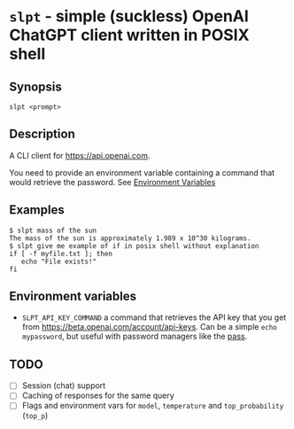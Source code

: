 # `slpt` - simple (suckless) OpenAI ChatGPT client written in POSIX shell

## Synopsis

`slpt <prompt>`

## Description

A CLI client for <https://api.openai.com>.

You need to provide an environment variable containing a command that would retrieve the password. See [Environment Variables](#environment-variables)

## Examples

```console
$ slpt mass of the sun
The mass of the sun is approximately 1.989 x 10^30 kilograms.
$ slpt give me example of if in posix shell without explanation
if [ -f myfile.txt ]; then
   echo "File exists!"
fi
```

## Environment variables

- `SLPT_API_KEY_COMMAND` a command that retrieves the API key that you get from <https://beta.openai.com/account/api-keys>. Can be a simple `echo mypassword`, but useful with password managers like the [pass](https://www.passwordstore.org).

## TODO

- [ ] Session (chat) support
- [ ] Caching of responses for the same query
- [ ] Flags and environment vars for `model`, `temperature` and `top_probability` (`top_p`)

